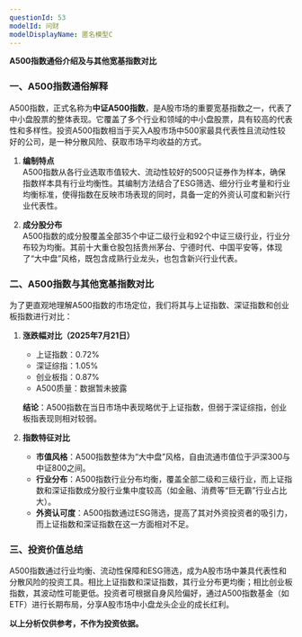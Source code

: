 ```yaml
---
questionId: 53
modelId: 问财
modelDisplayName: 匿名模型C
---
```

**A500指数通俗介绍及与其他宽基指数对比**

### 一、A500指数通俗解释

A500指数，正式名称为**中证A500指数**，是A股市场的重要宽基指数之一，代表了中小盘股票的整体表现。它覆盖了多个行业和领域的中小盘股票，具有较高的代表性和多样性。投资A500指数相当于买入A股市场中500家最具代表性且流动性较好的公司，是一种分散风险、获取市场平均收益的方式。

1. **编制特点**  
    A500指数从各行业选取市值较大、流动性较好的500只证券作为样本，确保指数样本具有行业均衡性。其编制方法结合了ESG筛选、细分行业考量和行业均衡标准，使得指数在反映市场表现的同时，具备一定的外资认可度和新兴行业代表性。
    
2. **成分股分布**  
    A500指数的成分股覆盖全部35个中证二级行业和92个中证三级行业，行业分布较为均衡。其前十大重仓股包括贵州茅台、宁德时代、中国平安等，体现了“大中盘”风格，既包含成熟行业龙头，也包含新兴行业代表。
    

### 二、A500指数与其他宽基指数对比

为了更直观地理解A500指数的市场定位，我们将其与上证指数、深证指数和创业板指数进行对比：

1. **涨跌幅对比（2025年7月21日）**
    
    - 上证指数：0.72%
    - 深证综指：1.05%
    - 创业板指：0.87%
    - A500质量：数据暂未披露
    
    **结论**：A500指数在当日市场中表现略优于上证指数，但弱于深证综指，创业板指表现则相对较弱。
    
2. **指数特征对比**
    
    - **市值风格**：A500指数整体为“大中盘”风格，自由流通市值位于沪深300与中证800之间。
    - **行业分布**：A500指数行业分布均衡，覆盖全部二级和三级行业，而上证指数和深证指数成分股行业集中度较高（如金融、消费等“巨无霸”行业占比大）。
    - **外资认可度**：A500指数通过ESG筛选，提高了其对外资投资者的吸引力，而上证指数和深证指数在这一方面相对不足。

### 三、投资价值总结

A500指数通过行业均衡、流动性保障和ESG筛选，成为A股市场中兼具代表性和分散风险的投资工具。相比上证指数和深证指数，其行业分布更均衡；相比创业板指数，其波动性可能更低。投资者可根据自身风险偏好，通过A500指数基金（如ETF）进行长期布局，分享A股市场中小盘龙头企业的成长红利。

**以上分析仅供参考，不作为投资依据。**
